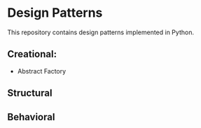 # Design Patterns
This repository contains design patterns implemented in Python.

## Creational:
- Abstract Factory

## Structural

## Behavioral